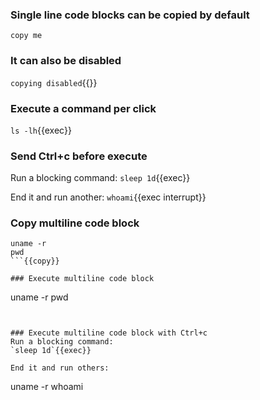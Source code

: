 ### Single line code blocks can be copied by default
`copy me`

### It can also be disabled
`copying disabled`{{}}

### Execute a command per click
`ls -lh`{{exec}}

### Send Ctrl+c before execute
Run a blocking command:
`sleep 1d`{{exec}}

End it and run another:
`whoami`{{exec interrupt}}

### Copy multiline code block
```
uname -r
pwd
```{{copy}}

### Execute multiline code block

```
uname -r
pwd
```{{exec}}


### Execute multiline code block with Ctrl+c
Run a blocking command:
`sleep 1d`{{exec}}

End it and run others:
```
uname -r
whoami
```{{exec interrupt}}